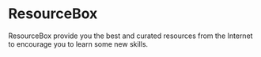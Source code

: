 # ResourceBox
ResourceBox provide you the best and curated resources from the Internet to encourage you to learn some new skills. 
